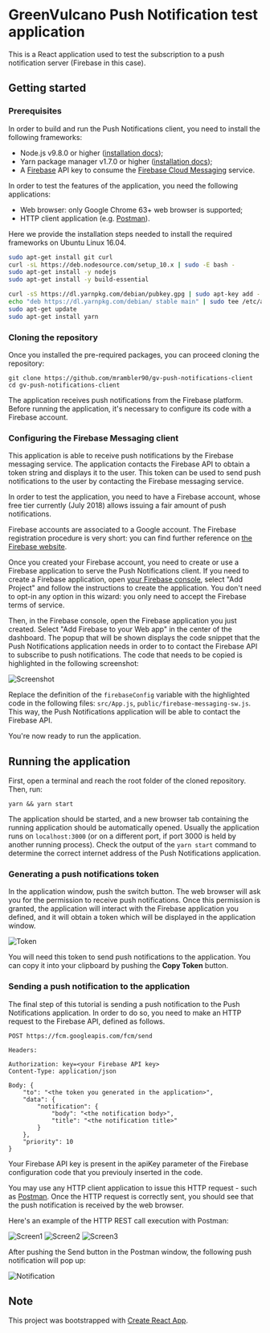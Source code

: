 # GreenVulcano Push Notification test application

This is a React application used to test the subscription to a push notification server (Firebase in this case).

## Getting started

### Prerequisites

In order to build and run the Push Notifications client, you need to install the following frameworks:

- Node.js v9.8.0 or higher ([installation docs](https://nodejs.org/en/download/package-manager/));
- Yarn package manager v1.7.0 or higher ([installation docs](https://yarnpkg.com/lang/en/docs/install));
- A [Firebase](https://firebase.google.com/) API key to consume the [Firebase Cloud Messaging](https://firebase.google.com/products/cloud-messaging/) service.

In order to test the features of the application, you need the following applications:

- Web browser: only Google Chrome 63+ web browser is supported;
- HTTP client application (e.g. [Postman](https://www.getpostman.com/)).

Here we provide the installation steps needed to install the required frameworks on Ubuntu Linux 16.04.

```bash
sudo apt-get install git curl
curl -sL https://deb.nodesource.com/setup_10.x | sudo -E bash -
sudo apt-get install -y nodejs
sudo apt-get install -y build-essential

curl -sS https://dl.yarnpkg.com/debian/pubkey.gpg | sudo apt-key add -
echo "deb https://dl.yarnpkg.com/debian/ stable main" | sudo tee /etc/apt/sources.list.d/yarn.list
sudo apt-get update
sudo apt-get install yarn
```
### Cloning the repository

Once you installed the pre-required packages, you can proceed cloning the repository:

```
git clone https://github.com/mrambler90/gv-push-notifications-client
cd gv-push-notifications-client
```

The application receives push notifications from the Firebase platform. Before running the application, it's necessary to configure its code with a Firebase account.

### Configuring the Firebase Messaging client

This application is able to receive push notifications by the Firebase messaging service. The application contacts the Firebase
API to obtain a token string and displays it to the user.
This token can be used to send push notifications to the user by contacting the Firebase messaging service.

In order to test the application, you need to have a Firebase account, whose free tier currently (July 2018) allows issuing a fair amount of push notifications.

Firebase accounts are associated to a Google account. The Firebase registration procedure is very short: you can find further reference on [the Firebase website](https://firebase.google.com/).

Once you created your Firebase account, you need to create or use a Firebase application to serve the Push Notifications client.
If you need to create a Firebase application, open [your Firebase console](https://console.firebase.google.com), select "Add Project" and follow the instructions to create the application.
You don't need to opt-in any option in this wizard: you only need to accept the Firebase terms of service.

Then, in the Firebase console, open the Firebase application you just created. Select "Add Firebase to your Web app" in the center of the dashboard. The popup that will be shown displays the
code snippet that the Push Notifications application needs in order to to contact the Firebase API to subscribe to push notifications. The code that needs to be copied is highlighted in the following screenshot:

![Screenshot](./utilities/credentials.png)

Replace the definition of the ```firebaseConfig``` variable with the highlighted code in the following files: ```src/App.js```,  ```public/firebase-messaging-sw.js```. This way, the Push Notifications application will be able to contact the Firebase API.

You're now ready to run the application.

## Running the application

First, open a terminal and reach the root folder of the cloned repository. Then, run:

```
yarn && yarn start
```

The application should be started, and a new browser tab containing the running application should be automatically opened.
Usually the application runs on ```localhost:3000``` (or on a different port, if port 3000 is held by another running process).
Check the output of the ```yarn start``` command to determine the correct internet address of the Push Notifications application.

### Generating a push notifications token

In the application window, push the switch button. The web browser will ask you for the permission to receive push notifications.
Once this permission is granted, the application will interact with the Firebase application you defined, and it will obtain a token
which will be displayed in the application window.

![Token](./utilities/app_token.png)

You will need this token to send push notifications to the application. You can copy it into your clipboard by pushing the **Copy Token** button.

### Sending a push notification to the application

The final step of this tutorial is sending a push notification to the Push Notifications application. In order to do so, you need to make an
HTTP request to the Firebase API, defined as follows.


```
POST https://fcm.googleapis.com/fcm/send

Headers:

Authorization: key=<your Firebase API key>
Content-Type: application/json

Body: {
    "to": "<the token you generated in the application>",
    "data": {
        "notification": {
            "body": "<the notification body>",
            "title": "<the notification title>"
        }
    },
    "priority": 10
}

```

Your Firebase API key is present in the apiKey parameter of the Firebase configuration code that you previouly inserted in the code.

You may use any HTTP client application to issue this HTTP request - such as [Postman](https://www.getpostman.com/). Once the HTTP request
is correctly sent, you should see that the push notification is received by the web browser.

Here's an example of the HTTP REST call execution with Postman:

![Screen1](./utilities/HTTP_screen1.png)
![Screen2](./utilities/HTTP_screen2.png)
![Screen3](./utilities/HTTP_screen3.png)

After pushing the Send button in the Postman window, the following push notification will pop up:

![Notification](./utilities/notification.png)

## Note

This project was bootstrapped with [Create React App](https://github.com/facebookincubator/create-react-app).
